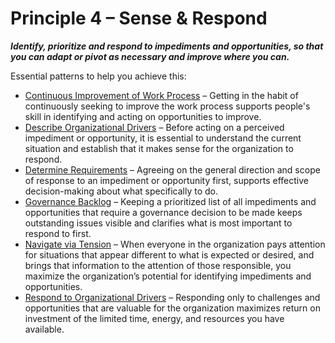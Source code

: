 [:menu-title]: # "Sense & Respond"

# Principle 4 – Sense & Respond


**_Identify, prioritize and respond to impediments and opportunities, so that you can adapt or pivot as necessary and improve where you can._**

Essential patterns to help you achieve this:

-   [Continuous Improvement of Work Process](section:continuous-improvement-of-work-process) – Getting in the habit of continuously seeking to improve the work process supports people's skill in identifying and acting on opportunities to improve.
-   [Describe Organizational Drivers](section:describe-organizational-drivers) – Before acting on a perceived impediment or opportunity, it is essential to understand the current situation and establish that it makes sense for the organization to respond.
-   [Determine Requirements](section:determine-requirements) – Agreeing on the general direction and scope of response to an impediment or opportunity first, supports effective decision-making about what specifically to do.
-   [Governance Backlog](section:governance-backlog) – Keeping a prioritized list of all impediments and opportunities that require a governance decision to be made keeps outstanding issues visible and clarifies what is most important to respond to first.
-   [Navigate via Tension](section:navigate-via-tension) – When everyone in the organization pays attention for situations that appear different to what is expected or desired, and brings that information to the attention of those responsible, you maximize the organization’s potential for identifying impediments and opportunities.
-   [Respond to Organizational Drivers](section:respond-to-organizational-drivers) – Responding only to challenges and opportunities that are valuable for the organization maximizes return on investment of the limited time, energy, and resources you have available.

